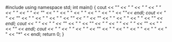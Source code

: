 #include <iostream>
using namespace std;
int main()
{
	cout << "*" << " " << " "  << " " << " "  << " " << "*" << " " << " " << " " << " " << " " << "*"<< endl;
	cout << " " << "*" << " " << " " << " " << "*" << " " << "*" << " " << " " << " " << "*"  << endl;
	cout << " " << " " << "*" << " " << "*" << " " << " " << " " << "*" << " " << "*" <<  endl;
	cout << " " << " " << " " << "*" << " " << " " << " " << " " << " " << "*" << endl;
	return 0;
}
